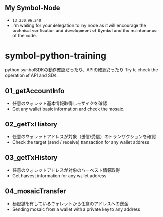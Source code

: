 ## My Symbol-Node
- `13.230.96.240`
- I'm waiting for your delegation to my node as it will encourage the technical verification and development of Symbol and the maintenance of the node.

# symbol-python-training
python symbolSDKの動作確認だったり、APIの確認だったり
Try to check the operation of API and SDK.

## 01_getAccountInfo
- 任意のウォレット基本情報取得しモザイクを確認
- Get any wallet basic information and check the mosaic.

## 02_getTxHistory
- 任意のウォレットアドレスが対象（送信/受信）のトランザクションを確認
- Check the target (send / receive) transaction for any wallet address

## 03_getTxHistory
- 任意のウォレットアドレスが対象のハーベスト情報取得
- Get harvest information for any wallet address

## 04_mosaicTransfer
- 秘密鍵を有しているウォレットから任意のアドレスへの送金
- Sending mosaic from a wallet with a private key to any address

